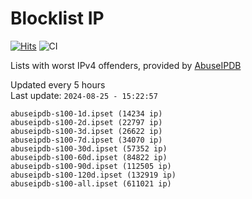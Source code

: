 # Blocklist IP

[![Hits](https://hits.seeyoufarm.com/api/count/incr/badge.svg?url=https%3A%2F%2Fgithub.com%2Fborestad%2Fblocklist-ip%2F&count_bg=%2379C83D&title_bg=%23555555&icon=&icon_color=%23E7E7E7&title=hits&edge_flat=false)](https://hits.seeyoufarm.com)  ![CI](https://img.shields.io/github/workflow/status/borestad/blocklist-ip/CI?style=flat-square)

Lists with worst IPv4 offenders, provided by [AbuseIPDB](https://www.abuseipdb.com/)

<!-- FOOTER-PLACEHOLDER -->
Updated every 5 hours<br>
Last update: `2024-08-25 - 15:22:57`
```
abuseipdb-s100-1d.ipset (14234 ip)
abuseipdb-s100-2d.ipset (22797 ip)
abuseipdb-s100-3d.ipset (26622 ip)
abuseipdb-s100-7d.ipset (34070 ip)
abuseipdb-s100-30d.ipset (57352 ip)
abuseipdb-s100-60d.ipset (84822 ip)
abuseipdb-s100-90d.ipset (112505 ip)
abuseipdb-s100-120d.ipset (132919 ip)
abuseipdb-s100-all.ipset (611021 ip)
```
